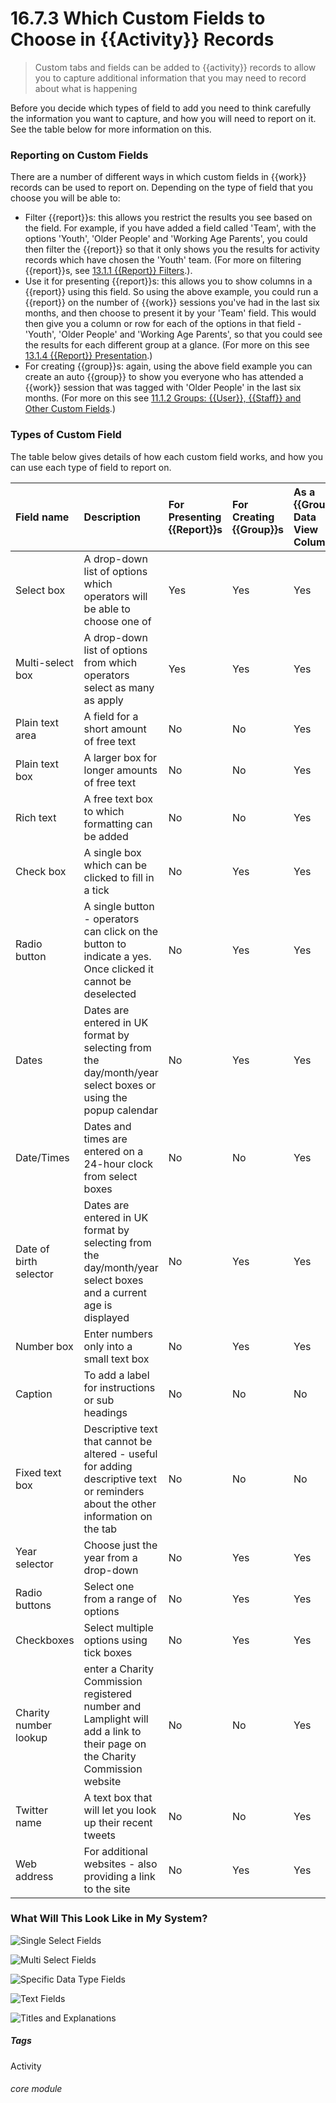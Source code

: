 # 16.7.3 Which Custom Fields to Choose in {{Activity}} Records

> Custom tabs and fields can be added to {{activity}} records to allow you to capture additional information that you may need to record about what is happening



Before you decide which types of field to add you need to think carefully the information you want to capture, and how you will need to report on it. See the table below for more information on this.

### Reporting on Custom Fields
There are a number of different ways in which custom fields in {{work}} records can be used to report on. Depending on the type of field that you choose you will be able to:

- Filter {{report}}s: this allows you restrict the results you see based on the field. For example, if you have added a field called 'Team', with the options 'Youth', 'Older People' and 'Working Age Parents', you could then filter the {{report}} so that it only shows you the results for activity records which have chosen the 'Youth' team. (For more on filtering {{report}}s, see [13.1.1 {{Report}} Filters](/help/index/p/13.1.1).).
- Use it for presenting {{report}}s: this allows you to show columns in a {{report}} using this field. So using the above example, you could run a {{report}} on the number of {{work}} sessions you've had in the last six months, and then choose to present it by your 'Team' field. This would then give you a column or row for each of the options in that field - 'Youth', 'Older People' and 'Working Age Parents', so that you could see the results for each different group at a glance. (For more on this see [13.1.4 {{Report}} Presentation](/help/index/p/13.1.4).)
- For creating {{group}}s: again, using the above field example you can create an auto {{group}} to show you everyone who has attended a {{work}} session that was tagged with 'Older People' in the last six months. (For more on this see [11.1.2 Groups: {{User}}, {{Staff}} and Other Custom Fields](/help/index/p/11.1.2).)


### Types of Custom Field
The table below gives details of how each custom field works, and how you can use each type of field to report on. 

| Field name | Description | For Presenting {{Report}}s | For Creating {{Group}}s | As a {{Group}} Data View Column | 
| :--------- | :---------- | :--------------------- | :---------------------- | :------------------------------ | 
| Select box | A drop-down list of options which operators will be able to choose one of | Yes | Yes | Yes |
| Multi-select box | A drop-down list of options from which operators select as many as apply | Yes | Yes | Yes | 
| Plain text area | A field for a short amount of free text | No | No | Yes | 
| Plain text box | A larger box for longer amounts of free text | No | No | Yes | 
| Rich text | A free text box to which formatting can be added | No | No |Yes |
| Check box | A single box which can be clicked to fill in a tick | No | Yes | Yes | 
| Radio button | A single button - operators can click on the button to indicate a yes. Once clicked it cannot be deselected | No | Yes | Yes | 
| Dates | Dates are entered in UK format by selecting from the day/month/year select boxes or using the popup calendar | No | Yes | Yes |
| Date/Times | Dates and times are entered on a 24-hour clock from select boxes | No | No | Yes | 
|Date of birth selector | Dates are entered in UK format by selecting from the day/month/year select boxes and a current age is displayed | No | Yes | Yes | 
| Number box | Enter numbers only into a small text box | No | Yes | Yes | 
| Caption | To add a label for instructions or sub headings | No | No | No | 
| Fixed text box | Descriptive text that cannot be altered - useful for adding descriptive text or reminders about the other information on the tab | No | No | No |
| Year selector | Choose just the year from a drop-down | No | Yes | Yes |
| Radio buttons | Select one from a range of options | No | Yes | Yes |
| Checkboxes | Select multiple options using tick boxes | No | Yes | Yes | 
| Charity number lookup | enter a Charity Commission registered number and Lamplight will add a link to their page on the Charity Commission website | No | No | Yes | 
| Twitter name | A text box that will let you look up their recent tweets | No | No | Yes | 
| Web address | For additional websites - also providing a link to the site | No | Yes | Yes | 


### What Will This Look Like in My System?
![Single Select Fields](16.7.1a.png)

![Multi Select Fields](16.7.1b.png)

![Specific Data Type Fields](16.7.1c.png)

![Text Fields](16.7.1d.png)

![Titles and Explanations](16.7.1e.png)


##### Tags
Activity

###### core module

